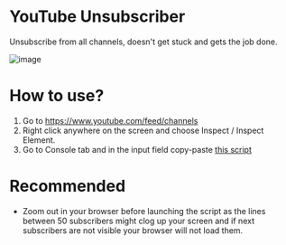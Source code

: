 # YouTube Unsubscriber
Unsubscribe from all channels, doesn't get stuck and gets the job done.

![image](https://user-images.githubusercontent.com/101416707/170595428-261a0e40-84c3-4794-997e-2f14e0285143.png)

# How to use?  
1. Go to https://www.youtube.com/feed/channels  
2. Right click anywhere on the screen and choose Inspect / Inspect Element.  
3. Go to Console tab and in the input field copy-paste [this script](unsubscribe.js) 

# Recommended
- Zoom out in your browser before launching the script as the lines between 50 subscribers might clog up your screen and if next subscribers are not visible your browser will not load them.
